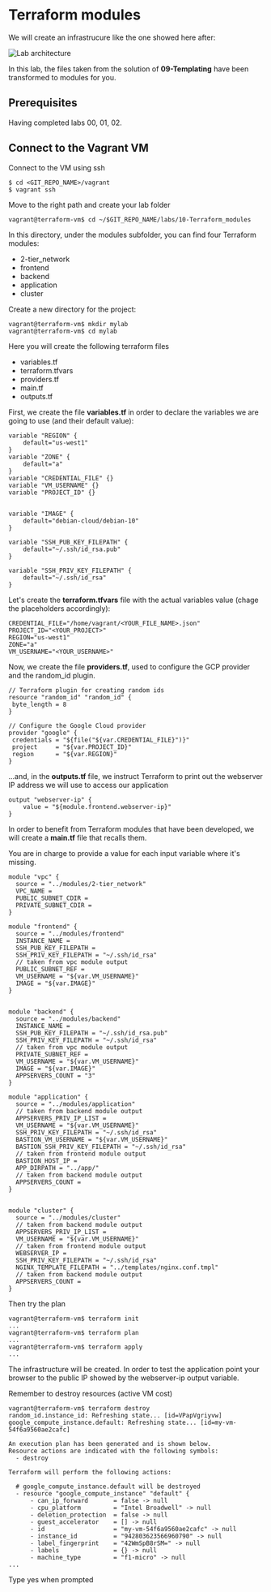 # Terraform modules

We will create an infrastrucure like the one showed here after:

![Lab architecture](img/architecture.png)

In this lab, the files taken from the solution of **09-Templating** have been transformed to modules for you.

## Prerequisites

Having completed labs 00, 01, 02.

## Connect to the Vagrant VM

Connect to the VM using ssh

```
$ cd <GIT_REPO_NAME>/vagrant
$ vagrant ssh
```

Move to the right path and create your lab folder

```
vagrant@terraform-vm$ cd ~/$GIT_REPO_NAME/labs/10-Terraform_modules
```

In this directory, under the modules subfolder, you can find four Terraform modules:

- 2-tier_network
- frontend
- backend
- application
- cluster

Create a new directory for the project:

```
vagrant@terraform-vm$ mkdir mylab
vagrant@terraform-vm$ cd mylab
```

Here you will create the following terraform files

- variables.tf
- terraform.tfvars
- providers.tf
- main.tf
- outputs.tf

First, we create the file **variables.tf** in order to declare the variables we are going to use (and their default value):

```
variable "REGION" {
    default="us-west1"
}
variable "ZONE" {
    default="a"
}
variable "CREDENTIAL_FILE" {}
variable "VM_USERNAME" {}
variable "PROJECT_ID" {}


variable "IMAGE" {
    default="debian-cloud/debian-10"
}

variable "SSH_PUB_KEY_FILEPATH" {
    default="~/.ssh/id_rsa.pub"
}

variable "SSH_PRIV_KEY_FILEPATH" {
    default="~/.ssh/id_rsa"
}

```

Let's create the **terraform.tfvars** file with the actual variables value (chage the placeholders accordingly):

```
CREDENTIAL_FILE="/home/vagrant/<YOUR_FILE_NAME>.json"
PROJECT_ID="<YOUR_PROJECT>"
REGION="us-west1"
ZONE="a"
VM_USERNAME="<YOUR_USERNAME>"
```

Now,  we create the file **providers.tf**, used to configure the GCP provider and the random_id plugin.

```
// Terraform plugin for creating random ids
resource "random_id" "random_id" {
 byte_length = 8
}

// Configure the Google Cloud provider
provider "google" {
 credentials = "${file("${var.CREDENTIAL_FILE}")}"
 project     = "${var.PROJECT_ID}"
 region      = "${var.REGION}"
}
```

...and, in the **outputs.tf** file, we instruct Terraform to print out the webserver IP address we will use to access our application


```
output "webserver-ip" {
    value = "${module.frontend.webserver-ip}"
}
```

In order to benefit from Terraform modules that have been developed, we will create a **main.tf** file that recalls them.

You are in charge to provide a value for each input variable where it's missing.

```
module "vpc" {
  source = "../modules/2-tier_network"
  VPC_NAME = 
  PUBLIC_SUBNET_CDIR = 
  PRIVATE_SUBNET_CDIR = 
}

module "frontend" {
  source = "../modules/frontend"
  INSTANCE_NAME = 
  SSH_PUB_KEY_FILEPATH = 
  SSH_PRIV_KEY_FILEPATH = "~/.ssh/id_rsa"
  // taken from vpc module output
  PUBLIC_SUBNET_REF = 
  VM_USERNAME = "${var.VM_USERNAME}"
  IMAGE = "${var.IMAGE}"
}


module "backend" {
  source = "../modules/backend"
  INSTANCE_NAME = 
  SSH_PUB_KEY_FILEPATH = "~/.ssh/id_rsa.pub"
  SSH_PRIV_KEY_FILEPATH = "~/.ssh/id_rsa"
  // taken from vpc module output
  PRIVATE_SUBNET_REF =
  VM_USERNAME = "${var.VM_USERNAME}"
  IMAGE = "${var.IMAGE}"
  APPSERVERS_COUNT = "3"
}

module "application" {
  source = "../modules/application"
  // taken from backend module output 
  APPSERVERS_PRIV_IP_LIST = 
  VM_USERNAME = "${var.VM_USERNAME}"
  SSH_PRIV_KEY_FILEPATH = "~/.ssh/id_rsa"
  BASTION_VM_USERNAME = "${var.VM_USERNAME}"
  BASTION_SSH_PRIV_KEY_FILEPATH = "~/.ssh/id_rsa"
  // taken from frontend module output
  BASTION_HOST_IP = 
  APP_DIRPATH = "../app/"
  // taken from backend module output 
  APPSERVERS_COUNT =
}


module "cluster" {
  source = "../modules/cluster"
  // taken from backend module output 
  APPSERVERS_PRIV_IP_LIST = 
  VM_USERNAME = "${var.VM_USERNAME}"
  // taken from frontend module output 
  WEBSERVER_IP = 
  SSH_PRIV_KEY_FILEPATH = "~/.ssh/id_rsa"
  NGINX_TEMPLATE_FILEPATH = "../templates/nginx.conf.tmpl"
  // taken from backend module output 
  APPSERVERS_COUNT = 
}

```
Then try the plan

```
vagrant@terraform-vm$ terraform init
...
vagrant@terraform-vm$ terraform plan
...
vagrant@terraform-vm$ terraform apply
...

```

The infrastructure will be created. In order to test the application point your browser to the public IP showed by the webserver-ip output variable.


Remember to destroy resources (active VM cost)

```
vagrant@terraform-vm$ terraform destroy
random_id.instance_id: Refreshing state... [id=VPapVgriyvw]
google_compute_instance.default: Refreshing state... [id=my-vm-54f6a9560ae2cafc]

An execution plan has been generated and is shown below.
Resource actions are indicated with the following symbols:
  - destroy

Terraform will perform the following actions:

  # google_compute_instance.default will be destroyed
  - resource "google_compute_instance" "default" {
      - can_ip_forward       = false -> null
      - cpu_platform         = "Intel Broadwell" -> null
      - deletion_protection  = false -> null
      - guest_accelerator    = [] -> null
      - id                   = "my-vm-54f6a9560ae2cafc" -> null
      - instance_id          = "942803623566960790" -> null
      - label_fingerprint    = "42WmSpB8rSM=" -> null
      - labels               = {} -> null
      - machine_type         = "f1-micro" -> null
...
```
Type yes when prompted



